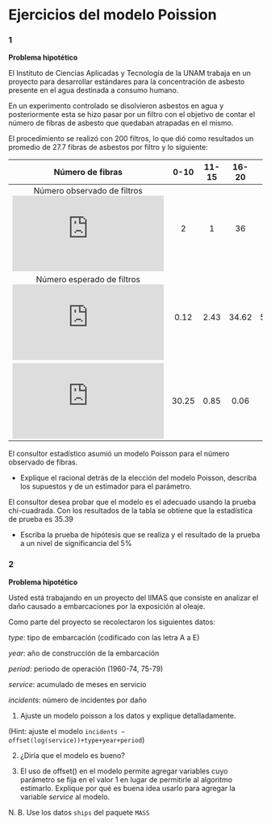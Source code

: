 Ejercicios del modelo Poission
================

### 1

**Problema hipotético**

El Instituto de Ciencias Aplicadas y Tecnología de la UNAM trabaja en un
proyecto para desarrollar estándares para la concentración de asbesto
presente en el agua destinada a consumo humano.

En un experimento controlado se disolvieron asbestos en agua y
posteriormente esta se hizo pasar por un filtro con el objetivo de
contar el número de fibras de asbesto que quedaban atrapadas en el
mismo.

El procedimiento se realizó con 200 filtros, lo que dió como resultados
un promedio de 27.7 fibras de asbestos por filtro y lo siguiente:

|                                                            Número de fibras                                                             | 0-10  | 11-15 | 16-20 | 21-24 | 25-27 | 28-30 | \>=31 | suma  |
| :-------------------------------------------------------------------------------------------------------------------------------------: | :---: | :---: | :---: | :---: | :---: | :---: | :---: | :---: |
|                         Número observado de filtros<br>![O\_i](https://latex.codecogs.com/png.latex?O_i "O_i")                          |   2   |   1   |  36   |  52   |  50   |  39   |  20   |  200  |
|                          Número esperado de filtros<br>![E\_i](https://latex.codecogs.com/png.latex?E_i "E_i")                          | 0.12  | 2.43  | 34.62 | 57.51 | 45.36 | 32.62 | 27.34 |  200  |
| ![\\frac{(O\_i-E\_i)^2}{E\_i}](https://latex.codecogs.com/png.latex?%5Cfrac%7B%28O_i-E_i%29%5E2%7D%7BE_i%7D "\\frac{(O_i-E_i)^2}{E_i}") | 30.25 | 0.85  | 0.06  | 0.53  | 0.48  | 1.25  | 1.97  | 35.39 |

El consultor estadístico asumió un modelo Poisson para el número
observado de fibras.

  - Explique el racional detrás de la elección del modelo Poisson,
    describa los supuestos y de un estimador para el parámetro.

El consultor desea probar que el modelo es el adecuado usando la prueba
chi-cuadrada. Con los resultados de la tabla se obtiene que la
estadística de prueba es 35.39

  - Escriba la prueba de hipótesis que se realiza y el resultado de la
    prueba a un nivel de significancia del 5%

### 2

**Problema hipotético**

Usted está trabajando en un proyecto del IIMAS que consiste en analizar
el daño causado a embarcaciones por la exposición al oleaje.

Como parte del proyecto se recolectaron los siguientes datos:

*type*: tipo de embarcación (codificado con las letra A a E)

*year*: año de construcción de la embarcación

*period*: periodo de operación (1960-74, 75-79)

*service*: acumulado de meses en servicio

*incidents*: número de incidentes por daño

1.  Ajuste un modelo poisson a los datos y explique detalladamente.

(Hint: ajuste el modelo `incidents ~
offset(log(service))+type+year+period`)

2.  ¿Diría que el modelo es bueno?

3.  El uso de offset() en el modelo permite agregar variables cuyo
    parámetro se fija en el valor 1 en lugar de permitirle al algoritmo
    estimarlo. Explique por qué es buena idea usarlo para agregar la
    variable *service* al modelo.

N. B. Use los datos `ships` del paquete `MASS`
